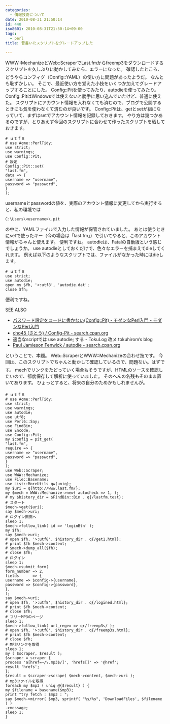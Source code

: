 ```yaml
---
categories:
  - 情報技術について
date: 2010-08-31 21:50:14
id: 440
iso8601: 2010-08-31T21:50:14+09:00
tags:
  - perl
title: 昔書いたスクリプトをグレードアップした

---
```


WWW::MechanizeとWeb::ScraperでLast.fmからfreemp3をダウンロードするスクリプトを久しぶりに動かしてみたら、エラーになった&#133;。
確認したところ、どうやらコンフィグ（Config::YAML）の使い方に問題があったようだ。
なんとも恥ずかしい。
そこで、最近使い方を覚えた小技をいくつか加えてグレードアップすることにした。
Config::Pitを使ってみたり、autodieを使ってみたり。
Config::PitはWindowsでは使えないと勝手に思い込んでいたけど、普通に使えた。
スクリプトにアカウント情報を入れなくても済むので、ブログで公開するときにも気を使わなくて済むのが良いです。
Config::Pitは、getとsetが組になっていて、まずはsetでアカウント情報を記録しておきます。
やり方は幾つかあるのですが、とりあえず今回のスクリプトに合わせて作ったスクリプトを晒しておきます。
<pre><code># ｕｔｆ８
# use Acme::PerlTidy;
use strict;
use warnings;
use Config::Pit;
# 設定
Config::Pit::set(
&quot;last.fm&quot;,
data =&gt; {
username =&gt; &quot;username&quot;,
password =&gt; &quot;password&quot;,
}
);
</code></pre>
usernameとpasswordの値を、実際のアカウント情報に変更してから実行すると、私の環境では
<pre><code>C:\Users\&lt;username&gt;\.pit</code></pre>
の中に、YAMLファイルで入力した情報が保管されていました。
あとは使うときにsetで使ったキー（今の場合は「last.fm」）で引いてやると、このアカウント情報がちゃんと使えます。
便利ですね。
autodieは、Fatalの自動版という感じでしょうか。
use autodieとしておくだけで、色々なエラーを捕まえてdieしてくれます。
例えば以下のようなスクリプトでは、ファイルがなかった時にはdieします。
<pre><code># ｕｔｆ８
use strict;
use autodie;
open my &#36;fh, &#39;&lt;:utf8&#39;, &#39;autodie.dat&#39;;
close &#36;fh;
</code></pre>
便利ですね。
<div>
<p>SEE ALSO</p>
<ul>
<li><a href="http://perl-users.jp/modules/config_pit.html" target="_blank">パスワード設定をコードに書かない(Config::Pit) - モダンなPerl入門 - モダンなPerl入門</a></li>
<li><a href="http://search.cpan.org/dist/Config-Pit/" target="_blank">cho45 (さとう) / Config-Pit - search.cpan.org</a></li>
<li>適当なscriptでは use autodie; する - TokuLog 改メ tokuhirom&#8217;s blog</li>
<li><a href="http://search.cpan.org/dist/autodie/" target="_blank">Paul Jamieson Fenwick / autodie - search.cpan.org</a></li>
</ul>
</div>


ということで、本題。
Web::ScraperとWWW::Mechanizeの合わせ技です。
今回は、このスクリプトでちゃんと動かして確認しているので、問題ない。&#133;はずです。
mechでリンクをたどっていく場合もそうですが、HTMLのソースを確認したいので、都度保存して解析に使っていました。
そのへんの名残もそのまま置いてあります。
ひょっとすると、将来の自分のため&#133;かもしれませんが。
<pre><code># ｕｔｆ８
# use Acme::PerlTidy;
use strict;
use warnings;
use autodie;
use utf8;
use Perl6::Say;
use FindBin;
use Encode;
use Config::Pit;
my &#36;config = pit_get(
&quot;last.fm&quot;,
require =&gt; {
username =&gt; &quot;username&quot;,
password =&gt; &quot;password&quot;,
}
);
use Web::Scraper;
use WWW::Mechanize;
use File::Basename;
use List::MoreUtils qw(uniq);
my &#36;uri = q{http://www.last.fm/};
my &#36;mech = WWW::Mechanize-&gt;new( autocheck =&gt; 1, );
# my &#36;history_dir = &#36;FindBin::Bin . q{/lastfm.test};
# スタート
&#36;mech-&gt;get(&#36;uri);
say &#36;mech-&gt;uri;
# ログイン画面へ
sleep 1;
&#36;mech-&gt;follow_link( id =&gt; &#39;loginBtn&#39; );
my &#36;fh;
say &#36;mech-&gt;uri;
# open &#36;fh, &#39;&gt;:utf8&#39;, &#36;history_dir . q{/get1.html};
# print &#36;fh &#36;mech-&gt;content;
# &#36;mech-&gt;dump_all(&#36;fh);
# close &#36;fh;
# ログイン
sleep 1;
&#36;mech-&gt;submit_form(
form_number =&gt; 2,
fields      =&gt; {
username =&gt; &#36;config-&gt;{username},
password =&gt; &#36;config-&gt;{password},
},
);
say &#36;mech-&gt;uri;
# open &#36;fh, &#39;&gt;:utf8&#39;, &#36;history_dir . q{/logined.html};
# print &#36;fh &#36;mech-&gt;content;
# close &#36;fh;
# フリーMP3のページ
sleep 1;
&#36;mech-&gt;follow_link( url_regex =&gt; qr/freemp3s/ );
# open &#36;fh, &#39;&gt;:utf8&#39;, &#36;history_dir . q{/freemp3s.html};
# print &#36;fh &#36;mech-&gt;content;
# close &#36;fh;
# MP3リンクを取得
sleep 1;
my ( &#36;scraper, &#36;result );
&#36;scraper = scraper {
process &#39;a[href=~/\.mp3&#36;/]&#39;, &#39;hrefs[]&#39; =&gt; &#39;@href&#39;;
result &#39;hrefs&#39;;
};
&#36;result = &#36;scraper-&gt;scrape( &#36;mech-&gt;content, &#36;mech-&gt;uri );
# mp3ファイルを取得
foreach my &#36;mp3 ( uniq @{&#36;result} ) {
my &#36;filename = basename(&#36;mp3);
print &quot;try fetch : &#36;mp3 : &quot;;
say &#36;mech-&gt;mirror( &#36;mp3, sprintf( &quot;%s/%s&quot;, &#39;DownloadFiles&#39;, &#36;filename ) )
-&gt;message;
sleep 1;
}
</code></pre>
    	